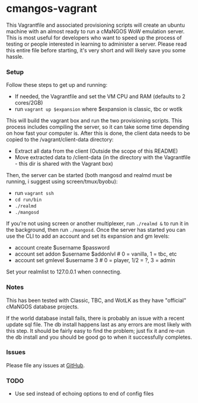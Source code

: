 # cmangos-vagrant

This Vagrantfile and associated provisioning scripts will create an ubuntu machine with an almost ready to run a cMaNGOS
WoW emulation server. This is most useful for developers who want to speed up the process of testing or people
interested in learning to administer a server. Please read this entire file before starting, it's very short and will
likely save you some hassle.

### Setup

Follow these steps to get up and running:

- If needed, the Vagrantfile and set the VM CPU and RAM (defaults to 2 cores/2GB)
- run `vagrant up $expansion` where $expansion is classic, tbc or wotlk

This will build the vagrant box and run the two provisioning scripts. This process includes compiling the server, so
it can take some time depending on how fast your computer is. After this is done, the client data needs to be copied to
the /vagrant/client-data directory:

- Extract all data from the client (Outside the scope of this README)
- Move extracted data to /client-data (in the directory with the Vagrantfile - this dir is shared with the Vagrant box)

Then, the server can be started (both mangosd and realmd must be running, i suggest using screen/tmux/byobu):

- run `vagrant ssh`
- `cd run/bin`
- `./realmd`
- `./mangosd`

If you're not using screen or another multiplexer, run `./realmd &` to run it in the background, then run `./mangosd`.
Once the server has started you can use the CLI to add an account and set its expansion and gm levels:

- account create $username $password
- account set addon $username $addonlvl    # 0 = vanilla, 1 = tbc, etc
- account set gmlevel $username 3          # 0 = player, 1/2 = ?, 3 = admin

Set your realmlist to 127.0.0.1 when connecting.

### Notes

This has been tested with Classic, TBC, and WotLK as they have "official" cMaNGOS database projects.

If the world database install fails, there is probably an issue with a recent update sql file. The db install happens 
last as any errors are most likely with this step. It should be fairly easy to find the problem; just fix it and re-run
the db install and you should be good go to when it successfully completes.  

### Issues

Please file any issues at [GitHub](https://github.com/hlarsen/cmangos-vagrant).

### TODO

- Use sed instead of echoing options to end of config files
